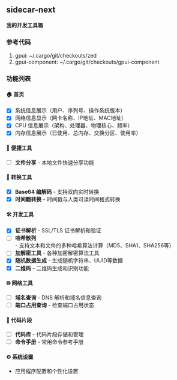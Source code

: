 ## sidecar-next

**我的开发工具箱**

### 参考代码

1. gpui: ~/.cargo/git/checkouts/zed
2. gpui-component: ~/.cargo/git/checkouts/gpui-component


### 功能列表

#### 🏠 首页
- [x] 系统信息展示（用户、序列号、操作系统版本）
- [x] 网络信息显示（网卡名称、IP地址、MAC地址）
- [x] CPU 信息展示（架构、处理器、物理核心、频率）
- [x] 内存信息展示（已使用、总内存、交换分区、使用率）

#### 🔧 便捷工具
- [ ] **文件分享** - 本地文件快速分享功能

#### 🔄 转换工具
- [x] **Base64 编解码** - 支持双向实时转换
- [x] **时间戳转换** - 时间戳与人类可读时间格式转换

#### 🛠️ 开发工具
- [x] **证书解析** - SSL/TLS 证书解析和验证
- [ ] **哈希散列** - 支持文本和文件的多种哈希算法计算（MD5、SHA1、SHA256等）
- [ ] **加解密工具** - 各种加密解密算法工具
- [x] **随机数据生成** - 生成随机字符串、UUID等数据
- [x] **二维码** - 二维码生成和识别功能

#### 🌐 网络工具
- [ ] **域名查询** - DNS 解析和域名信息查询
- [ ] **端口占用查询** - 检查端口占用状态

#### 📝 代码片段
- [ ] **代码库** - 代码片段存储和管理
- [ ] **命令手册** - 常用命令参考手册

#### ⚙️ 系统设置
- 应用程序配置和个性化设置
